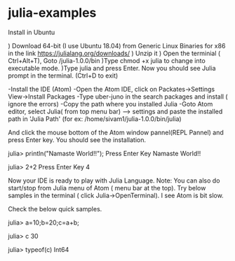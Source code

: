 # julia-examples

Install in Ubuntu

) Download 64-bit (I use Ubuntu 18.04) from Generic Linux Binaries for x86 in the link https://julialang.org/downloads/
) Unzip it
) Open the terminial ( Ctrl+Alt+T), Goto <julia-install-folder>/julia-1.0.0/bin
)Type chmod +x julia to change into executable mode. 
)Type julia and press Enter. Now you should see Julia prompt in the terminal. (Ctrl+D to exit)
  
-Install the IDE (Atom)
-Open the Atom IDE, click on Packates->Settings View->Install Packages
-Type uber-juno in the search packages and install ( ignore the errors)
-Copy the path where you installed Julia
-Goto Atom editor, select Julia( from top menu bar) --> settings and paste the installed path in 'Julia Path' (for ex: /home/sivam1/julia-1.0.0/bin/julia)

And click the mouse bottom of the Atom window pannel(REPL Pannel) and press Enter key. You should see the installation.

julia> println("Namaste World!!");  Press Enter Key
Namaste World!!

julia> 2+2   Press Enter Key
4

Now your IDE is ready to play with Julia Language.
Note: You can also do start/stop from Julia menu of Atom ( menu bar at the top). Try below samples in the terminal ( click Julia->OpenTerminal). I see Atom is bit slow.

Check the below quick samples.

julia> a=10;b=20;c=a+b;

julia> c
30

julia> typeof(c)
Int64


